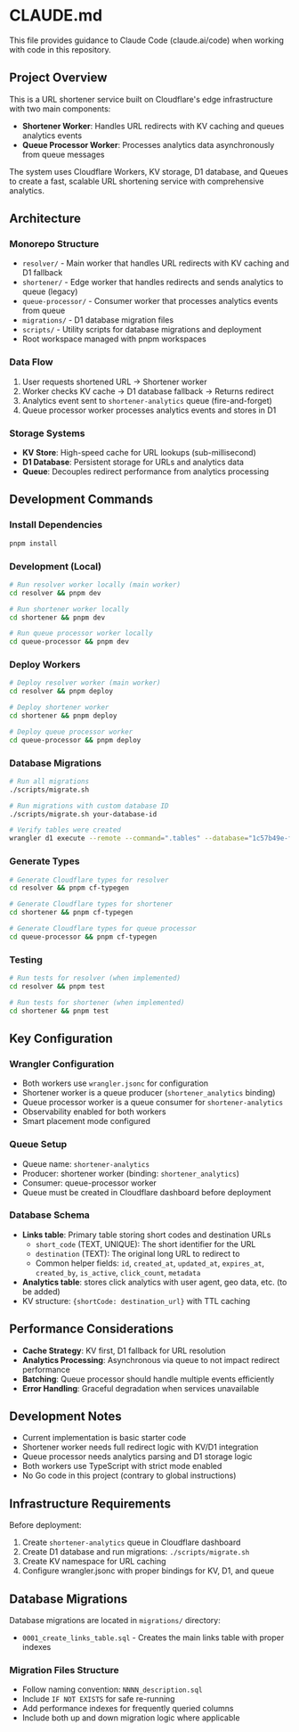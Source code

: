 # CLAUDE.md

This file provides guidance to Claude Code (claude.ai/code) when working with code in this repository.

## Project Overview

This is a URL shortener service built on Cloudflare's edge infrastructure with two main components:
- **Shortener Worker**: Handles URL redirects with KV caching and queues analytics events
- **Queue Processor Worker**: Processes analytics data asynchronously from queue messages

The system uses Cloudflare Workers, KV storage, D1 database, and Queues to create a fast, scalable URL shortening service with comprehensive analytics.

## Architecture

### Monorepo Structure
- `resolver/` - Main worker that handles URL redirects with KV caching and D1 fallback
- `shortener/` - Edge worker that handles redirects and sends analytics to queue (legacy)
- `queue-processor/` - Consumer worker that processes analytics events from queue
- `migrations/` - D1 database migration files
- `scripts/` - Utility scripts for database migrations and deployment
- Root workspace managed with pnpm workspaces

### Data Flow
1. User requests shortened URL → Shortener worker
2. Worker checks KV cache → D1 database fallback → Returns redirect
3. Analytics event sent to `shortener-analytics` queue (fire-and-forget)
4. Queue processor worker processes analytics events and stores in D1

### Storage Systems
- **KV Store**: High-speed cache for URL lookups (sub-millisecond)
- **D1 Database**: Persistent storage for URLs and analytics data
- **Queue**: Decouples redirect performance from analytics processing

## Development Commands

### Install Dependencies
```bash
pnpm install
```

### Development (Local)
```bash
# Run resolver worker locally (main worker)
cd resolver && pnpm dev

# Run shortener worker locally
cd shortener && pnpm dev

# Run queue processor worker locally  
cd queue-processor && pnpm dev
```

### Deploy Workers
```bash
# Deploy resolver worker (main worker)
cd resolver && pnpm deploy

# Deploy shortener worker
cd shortener && pnpm deploy

# Deploy queue processor worker
cd queue-processor && pnpm deploy
```

### Database Migrations
```bash
# Run all migrations
./scripts/migrate.sh

# Run migrations with custom database ID
./scripts/migrate.sh your-database-id

# Verify tables were created
wrangler d1 execute --remote --command=".tables" --database="1c57b49e-f457-458d-806c-913315f3c20c"
```

### Generate Types
```bash
# Generate Cloudflare types for resolver
cd resolver && pnpm cf-typegen

# Generate Cloudflare types for shortener
cd shortener && pnpm cf-typegen

# Generate Cloudflare types for queue processor
cd queue-processor && pnpm cf-typegen
```

### Testing
```bash
# Run tests for resolver (when implemented)
cd resolver && pnpm test

# Run tests for shortener (when implemented)
cd shortener && pnpm test
```

## Key Configuration

### Wrangler Configuration
- Both workers use `wrangler.jsonc` for configuration
- Shortener worker is a queue producer (`shortener_analytics` binding)
- Queue processor worker is a queue consumer for `shortener-analytics`
- Observability enabled for both workers
- Smart placement mode configured

### Queue Setup
- Queue name: `shortener-analytics`
- Producer: shortener worker (binding: `shortener_analytics`)
- Consumer: queue-processor worker
- Queue must be created in Cloudflare dashboard before deployment

### Database Schema 
- **Links table**: Primary table storing short codes and destination URLs
  - `short_code` (TEXT, UNIQUE): The short identifier for the URL
  - `destination` (TEXT): The original long URL to redirect to
  - Common helper fields: `id`, `created_at`, `updated_at`, `expires_at`, `created_by`, `is_active`, `click_count`, `metadata`
- **Analytics table**: stores click analytics with user agent, geo data, etc. (to be added)
- KV structure: `{shortCode: destination_url}` with TTL caching

## Performance Considerations

- **Cache Strategy**: KV first, D1 fallback for URL resolution
- **Analytics Processing**: Asynchronous via queue to not impact redirect performance
- **Batching**: Queue processor should handle multiple events efficiently
- **Error Handling**: Graceful degradation when services unavailable

## Development Notes

- Current implementation is basic starter code
- Shortener worker needs full redirect logic with KV/D1 integration
- Queue processor needs analytics parsing and D1 storage logic
- Both workers use TypeScript with strict mode enabled
- No Go code in this project (contrary to global instructions)

## Infrastructure Requirements

Before deployment:
1. Create `shortener-analytics` queue in Cloudflare dashboard
2. Create D1 database and run migrations: `./scripts/migrate.sh`
3. Create KV namespace for URL caching
4. Configure wrangler.jsonc with proper bindings for KV, D1, and queue

## Database Migrations

Database migrations are located in `migrations/` directory:
- `0001_create_links_table.sql` - Creates the main links table with proper indexes

### Migration Files Structure
- Follow naming convention: `NNNN_description.sql`
- Include `IF NOT EXISTS` for safe re-running
- Add performance indexes for frequently queried columns
- Include both up and down migration logic where applicable